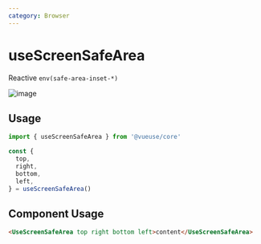 ```yaml
---
category: Browser
---
```


# useScreenSafeArea

Reactive `env(safe-area-inset-*)`

![image](https://webkit.org/wp-content/uploads/safe-areas-1.png)

## Usage

```ts
import { useScreenSafeArea } from '@vueuse/core'

const {
  top,
  right,
  bottom,
  left,
} = useScreenSafeArea()
```

## Component Usage

```html
<UseScreenSafeArea top right bottom left>content</UseScreenSafeArea>
```
